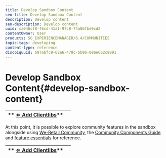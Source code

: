 ```yaml
---
title: Develop Sandbox Content
seo-title: Develop Sandbox Content
description: Develop content 
seo-description: Develop content 
uuid: ca046cf8-f6cd-41a1-97c8-74a86fbe9cd2
contentOwner: User
products: SG_EXPERIENCEMANAGER/6.4/COMMUNITIES
topic-tags: developing
content-type: reference
discoiquuid: b97abfc9-62e6-470c-bb86-086e662c8091
---
```


# Develop Sandbox Content{#develop-sandbox-content}

| ** [⇐ Add Clientlibs](/help/communities/using/add-clientlibs.md)** |  |
|---|---|

At this point, it is possible to explore community features in the sandbox alongside using [We-Retail Community](/help/sites/developing/using/we-retail.md), the [Community Components Guide](/help/communities/using/components-guide.md) and [feature essentials](/help/communities/using/essentials.md) for reference.

| ** [⇐ Add Clientlibs](/help/communities/using/add-clientlibs.md)** |  |
|---|---|

